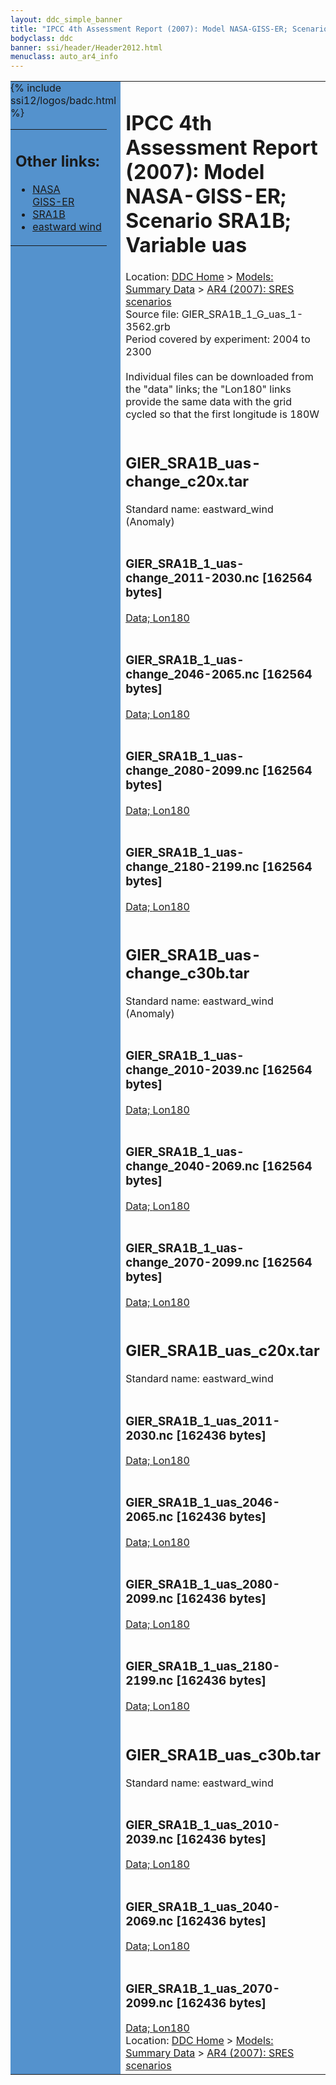 ```yaml
---
layout: ddc_simple_banner
title: "IPCC 4th Assessment Report (2007): Model NASA-GISS-ER; Scenario SRA1B; Variable uas"
bodyclass: ddc
banner: ssi/header/Header2012.html
menuclass: auto_ar4_info
---
```



<table width="100%" border="0" cellspacing="0" cellpadding="0" style="border-collapse: collapse;">
<tr style="margin:0;padding:0;border:0;">
<td style="margin:0;padding:0;border:0;height:1pt;width:150pt;background:#5492CD;" valign="top" >

<div id="lh-col2" class="auto_ar4_info">
<table class="menumain" bgcolor="#5492CD" cellspacing="0" width="100%" border="0">
<tr><td>
<h2> Other links:</h2>
<ul>
<li><a href="/auto/ar4/model-NASA-GISS-ER.html">NASA<br/>GISS-ER</a></li>
<li><a href="/auto/ar4/scenario-SRA1B.html">SRA1B</a></li>
<li><a href="/auto/ar4/var-eastward_wind.html">eastward wind</a></li>
</ul>
</td></tr>
{% include ssi12/logos/badc.html %}
</table>
</div>
</td>
<td><h1>IPCC 4th Assessment Report (2007): Model NASA-GISS-ER; Scenario SRA1B; Variable uas</h1>

<!-- Breadcrumb1 -->
<div id="breadcrumb1" align="left">
Location: <a href="/index.html">DDC Home</a> > <a href="/sim/gcm_clim/">Models: Summary Data</a>
> <a href="/sim/gcm_clim/SRES_AR4/index.html">AR4 (2007): SRES scenarios</a>
</div>
<!-- End of Breadcrumb1 -->Source file: GIER_SRA1B_1_G_uas_1-3562.grb
<br/>
Period covered by experiment: 2004 to 2300<br/>
<br/>Individual files can be downloaded from the "data" links; the "Lon180" links provide the same data
         with the grid cycled so that the first longitude is 180W<br/>
<br/><h2>GIER_SRA1B_uas-change_c20x.tar</h2>
Standard name: eastward_wind (Anomaly)<br>
<br/><h3>GIER_SRA1B_1_uas-change_2011-2030.nc [162564 bytes]</h3>
<a href="http://apps.ipcc-data.org/cgi-bin/downl/ar4_nc/uas/GIER_SRA1B_1_uas-change_2011-2030.nc">Data; </a><a href="http://apps.ipcc-data.org/cgi-bin/downl/ar4_nc/uas/GIER_SRA1B_1_uas-change_2011-2030.cyto180.nc"> Lon180</a><br/>
<br/><h3>GIER_SRA1B_1_uas-change_2046-2065.nc [162564 bytes]</h3>
<a href="http://apps.ipcc-data.org/cgi-bin/downl/ar4_nc/uas/GIER_SRA1B_1_uas-change_2046-2065.nc">Data; </a><a href="http://apps.ipcc-data.org/cgi-bin/downl/ar4_nc/uas/GIER_SRA1B_1_uas-change_2046-2065.cyto180.nc"> Lon180</a><br/>
<br/><h3>GIER_SRA1B_1_uas-change_2080-2099.nc [162564 bytes]</h3>
<a href="http://apps.ipcc-data.org/cgi-bin/downl/ar4_nc/uas/GIER_SRA1B_1_uas-change_2080-2099.nc">Data; </a><a href="http://apps.ipcc-data.org/cgi-bin/downl/ar4_nc/uas/GIER_SRA1B_1_uas-change_2080-2099.cyto180.nc"> Lon180</a><br/>
<br/><h3>GIER_SRA1B_1_uas-change_2180-2199.nc [162564 bytes]</h3>
<a href="http://apps.ipcc-data.org/cgi-bin/downl/ar4_nc/uas/GIER_SRA1B_1_uas-change_2180-2199.nc">Data; </a><a href="http://apps.ipcc-data.org/cgi-bin/downl/ar4_nc/uas/GIER_SRA1B_1_uas-change_2180-2199.cyto180.nc"> Lon180</a><br/>
<br/><h2>GIER_SRA1B_uas-change_c30b.tar</h2>
Standard name: eastward_wind (Anomaly)<br>
<br/><h3>GIER_SRA1B_1_uas-change_2010-2039.nc [162564 bytes]</h3>
<a href="http://apps.ipcc-data.org/cgi-bin/downl/ar4_nc/uas/GIER_SRA1B_1_uas-change_2010-2039.nc">Data; </a><a href="http://apps.ipcc-data.org/cgi-bin/downl/ar4_nc/uas/GIER_SRA1B_1_uas-change_2010-2039.cyto180.nc"> Lon180</a><br/>
<br/><h3>GIER_SRA1B_1_uas-change_2040-2069.nc [162564 bytes]</h3>
<a href="http://apps.ipcc-data.org/cgi-bin/downl/ar4_nc/uas/GIER_SRA1B_1_uas-change_2040-2069.nc">Data; </a><a href="http://apps.ipcc-data.org/cgi-bin/downl/ar4_nc/uas/GIER_SRA1B_1_uas-change_2040-2069.cyto180.nc"> Lon180</a><br/>
<br/><h3>GIER_SRA1B_1_uas-change_2070-2099.nc [162564 bytes]</h3>
<a href="http://apps.ipcc-data.org/cgi-bin/downl/ar4_nc/uas/GIER_SRA1B_1_uas-change_2070-2099.nc">Data; </a><a href="http://apps.ipcc-data.org/cgi-bin/downl/ar4_nc/uas/GIER_SRA1B_1_uas-change_2070-2099.cyto180.nc"> Lon180</a><br/>
<br/><h2>GIER_SRA1B_uas_c20x.tar</h2>
Standard name: eastward_wind<br>
<br/><h3>GIER_SRA1B_1_uas_2011-2030.nc [162436 bytes]</h3>
<a href="http://apps.ipcc-data.org/cgi-bin/downl/ar4_nc/uas/GIER_SRA1B_1_uas_2011-2030.nc">Data; </a><a href="http://apps.ipcc-data.org/cgi-bin/downl/ar4_nc/uas/GIER_SRA1B_1_uas_2011-2030.cyto180.nc"> Lon180</a><br/>
<br/><h3>GIER_SRA1B_1_uas_2046-2065.nc [162436 bytes]</h3>
<a href="http://apps.ipcc-data.org/cgi-bin/downl/ar4_nc/uas/GIER_SRA1B_1_uas_2046-2065.nc">Data; </a><a href="http://apps.ipcc-data.org/cgi-bin/downl/ar4_nc/uas/GIER_SRA1B_1_uas_2046-2065.cyto180.nc"> Lon180</a><br/>
<br/><h3>GIER_SRA1B_1_uas_2080-2099.nc [162436 bytes]</h3>
<a href="http://apps.ipcc-data.org/cgi-bin/downl/ar4_nc/uas/GIER_SRA1B_1_uas_2080-2099.nc">Data; </a><a href="http://apps.ipcc-data.org/cgi-bin/downl/ar4_nc/uas/GIER_SRA1B_1_uas_2080-2099.cyto180.nc"> Lon180</a><br/>
<br/><h3>GIER_SRA1B_1_uas_2180-2199.nc [162436 bytes]</h3>
<a href="http://apps.ipcc-data.org/cgi-bin/downl/ar4_nc/uas/GIER_SRA1B_1_uas_2180-2199.nc">Data; </a><a href="http://apps.ipcc-data.org/cgi-bin/downl/ar4_nc/uas/GIER_SRA1B_1_uas_2180-2199.cyto180.nc"> Lon180</a><br/>
<br/><h2>GIER_SRA1B_uas_c30b.tar</h2>
Standard name: eastward_wind<br>
<br/><h3>GIER_SRA1B_1_uas_2010-2039.nc [162436 bytes]</h3>
<a href="http://apps.ipcc-data.org/cgi-bin/downl/ar4_nc/uas/GIER_SRA1B_1_uas_2010-2039.nc">Data; </a><a href="http://apps.ipcc-data.org/cgi-bin/downl/ar4_nc/uas/GIER_SRA1B_1_uas_2010-2039.cyto180.nc"> Lon180</a><br/>
<br/><h3>GIER_SRA1B_1_uas_2040-2069.nc [162436 bytes]</h3>
<a href="http://apps.ipcc-data.org/cgi-bin/downl/ar4_nc/uas/GIER_SRA1B_1_uas_2040-2069.nc">Data; </a><a href="http://apps.ipcc-data.org/cgi-bin/downl/ar4_nc/uas/GIER_SRA1B_1_uas_2040-2069.cyto180.nc"> Lon180</a><br/>
<br/><h3>GIER_SRA1B_1_uas_2070-2099.nc [162436 bytes]</h3>
<a href="http://apps.ipcc-data.org/cgi-bin/downl/ar4_nc/uas/GIER_SRA1B_1_uas_2070-2099.nc">Data; </a><a href="http://apps.ipcc-data.org/cgi-bin/downl/ar4_nc/uas/GIER_SRA1B_1_uas_2070-2099.cyto180.nc"> Lon180</a><br/>
<!-- Breadcrumb2 -->
<div id="breadcrumb2" align="left">
Location: <a href="/index.html">DDC Home</a> > <a href="/sim/gcm_clim/">Models: Summary Data</a>
> <a href="/sim/gcm_clim/SRES_AR4/index.html">AR4 (2007): SRES scenarios</a>
</div>
<!-- End of Breadcrumb2 --></td></tr></table>
